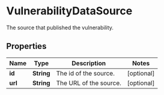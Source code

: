 

# VulnerabilityDataSource

The source that published the vulnerability.
## Properties

| Name | Type | Description | Notes |
| ------------ | ------------- | ------------- | ------------- |
| **id** | **String** | The id of the source. |  [optional] |
| **url** | **String** | The URL of the source. |  [optional] |


